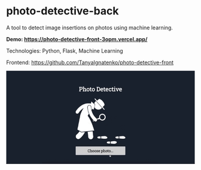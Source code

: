 # photo-detective-back
A tool to detect image insertions on photos using machine learning.

**Demo: https://photo-detective-front-3opm.vercel.app/**

Technologies: Python, Flask, Machine Learning

Frontend: https://github.com/TanyaIgnatenko/photo-detective-front

![App demo](assets/demo.gif)
